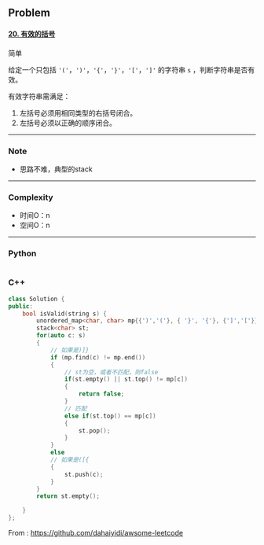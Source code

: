## Problem

#### [20. 有效的括号](https://leetcode-cn.com/problems/valid-parentheses/)

简单

给定一个只包括 `'('`，`')'`，`'{'`，`'}'`，`'['`，`']'` 的字符串 `s` ，判断字符串是否有效。

有效字符串需满足：

1. 左括号必须用相同类型的右括号闭合。
2. 左括号必须以正确的顺序闭合。

------

### Note

- 思路不难，典型的stack

------

### Complexity

- 时间O：n
- 空间O：n

------

### Python

```python

```

### C++

```C++
class Solution {
public:
    bool isValid(string s) {
        unordered_map<char, char> mp{{')','('}, { '}', '{'}, {']','['}};
        stack<char> st;
        for(auto c: s)
        {
            // 如果是)]}
            if (mp.find(c) != mp.end())
            {
                // st为空，或者不匹配，则false
                if(st.empty() || st.top() != mp[c])
                {
                    return false;
                }
                // 匹配
                else if(st.top() == mp[c])
                {
                    st.pop();
                }
            }
            else
            // 如果是([{
            {
                st.push(c);
            }
        }
        return st.empty();

    }
};
```



From : https://github.com/dahaiyidi/awsome-leetcode

